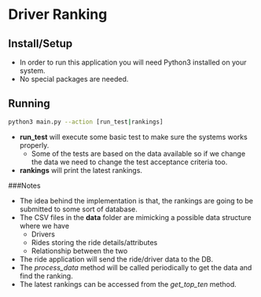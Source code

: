 # Driver Ranking

## Install/Setup
* In order to run this application you will need Python3 installed on your system.
* No special packages are needed. 

## Running
```bash
python3 main.py --action [run_test|rankings]
```
* **run_test** will execute some basic test to make sure the systems works properly.
     * Some of the tests are based on the data available so if we change the data we need to change the test acceptance criteria too.
 * **rankings** will print the latest rankings. 

###Notes
* The idea behind the implementation is that, the rankings are going to be submitted to some sort of database.  
* The CSV files in the **data** folder are mimicking a possible data structure where we have 
    * Drivers
    * Rides storing the ride details/attributes
    * Relationship between the two 
* The ride application will send the ride/driver data to the DB.
* The *process_data* method will be called periodically to get the data and find the ranking.
* The latest rankings can be accessed from the *get_top_ten* method.